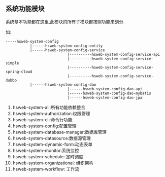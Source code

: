 ## 系统功能模块
系统基本功能都在这里,此模块的所有子模块都按照功能来划分.

如:
```text
-----hsweb-system-config
           |------hsweb-system-config-entity
           |------hsweb-system-config-service
                            |----------hsweb-system-config-service-api
                            |----------hsweb-system-config-service-simple
                            |----------hsweb-system-config-service-spring-cloud
                            |----------hsweb-system-config-service-dubbo
           |------hsweb-system-config-dao
                            |------hsweb-system-config-dao-api
                            |------hsweb-system-config-dao-mybatis
                            |------hsweb-system-config-dao-jpa
``` 

1. hsweb-system-all:所有功能依赖整合
2. hsweb-system-authorization:权限管理
3. hsweb-system-cli:命令行功能
4. hsweb-system-config:配置管理
5. hsweb-system-database-manager:数据库管理
6. hsweb-system-datasource:数据源管理
7. hsweb-system-dynamic-form:动态表单
8. hsweb-system-monitor:系统监控
9. hsweb-system-schedule: 定时调度
10. hsweb-system-organizational: 组织架构
11. hsweb-system-workflow: 工作流
